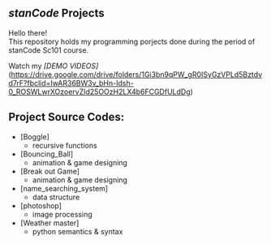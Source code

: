 ## *stanCode* Projects
Hello there!\
This repository holds my programming porjects done during the period of stanCode Sc101 course.

Watch my *[DEMO VIDEOS]* (https://drive.google.com/drive/folders/1Gi3bn9qPW_gR0ISyGzVPLd5Bztdvd7rF?fbclid=IwAR36BW3v_bHn-Idsh-0_ROSWLwrXOzoervZId25OOzH2LX4b6FCGDfULdDg)

## Project Source Codes:
* [Boggle] 
  * recursive functions
* [Bouncing_Ball]
  * animation & game designing
* [Break out Game]
  * animation & game designing
* [name_searching_system]
  * data structure
* [photoshop]  
  * image processing
* [Weather master]
  * python semantics & syntax
